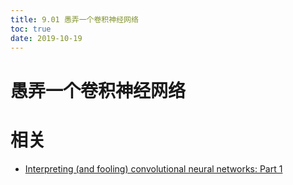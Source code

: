 ```yaml
---
title: 9.01 愚弄一个卷积神经网络
toc: true
date: 2019-10-19
---
```

# 愚弄一个卷积神经网络


# 相关

- [Interpreting (and fooling) convolutional neural networks: Part 1](https://www.jebruner.com/2017/07/interpreting-and-fooling-convolutional-neural-networks-part-1/)
